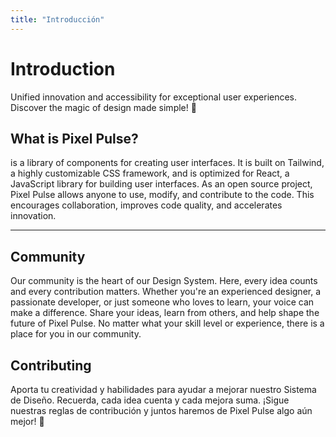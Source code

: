 ```yaml
---
title: "Introducción"
---
```


# Introduction

Unified innovation and accessibility for exceptional user experiences. Discover the magic of design made simple! 🎨

## What is Pixel Pulse?

is a library of components for creating user interfaces. It is built on Tailwind, a highly customizable CSS framework, and is optimized for React, a JavaScript library for building user interfaces.
As an open source project, Pixel Pulse allows anyone to use, modify, and contribute to the code. This encourages collaboration, improves code quality, and accelerates innovation.

---

## Community

Our community is the heart of our Design System. Here, every idea counts and every contribution matters.
Whether you're an experienced designer, a passionate developer, or just someone who loves to learn, your voice can make a difference. Share your ideas, learn from others, and help shape the future of Pixel Pulse.
No matter what your skill level or experience, there is a place for you in our community.

## Contributing

Aporta tu creatividad y habilidades para ayudar a mejorar nuestro Sistema de Diseño. Recuerda, cada idea cuenta y cada mejora suma. ¡Sigue nuestras reglas de contribución y juntos haremos de Pixel Pulse algo aún mejor! 🚀
